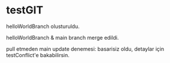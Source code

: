 # testGIT

helloWorldBranch olusturuldu.

helloWorldBranch & main branch merge edildi. 

pull etmeden main update denemesi: basarisiz oldu, detaylar için testConflict'e bakabilirsin.
